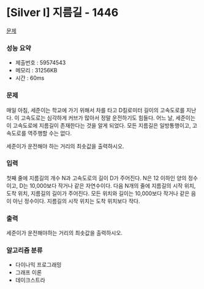 # [Silver I] 지름길 - 1446
<a href="https://www.acmicpc.net/problem/1446">문제</a>

### 성능 요약
- 제출번호 : 59574543 <br>
- 메모리 : 31256KB <br>
- 시간 : 60ms

### 문제
매일 아침, 세준이는 학교에 가기 위해서 차를 타고 D킬로미터 길이의 고속도로를 지난다. 이 고속도로는 심각하게 커브가 많아서 정말 운전하기도 힘들다. 어느 날, 세준이는 이 고속도로에 지름길이 존재한다는 것을 알게 되었다. 모든 지름길은 일방통행이고, 고속도로를 역주행할 수는 없다.

세준이가 운전해야 하는 거리의 최솟값을 출력하시오.

### 입력
첫째 줄에 지름길의 개수 N과 고속도로의 길이 D가 주어진다. N은 12 이하인 양의 정수이고, D는 10,000보다 작거나 같은 자연수이다. 다음 N개의 줄에 지름길의 시작 위치, 도착 위치, 지름길의 길이가 주어진다. 모든 위치와 길이는 10,000보다 작거나 같은 음이 아닌 정수이다. 지름길의 시작 위치는 도착 위치보다 작다.

### 출력
세준이가 운전해야하는 거리의 최솟값을 출력하시오.

### 알고리즘 분류
- 다이나믹 프로그래밍
- 그래프 이론
- 데이크스트라
